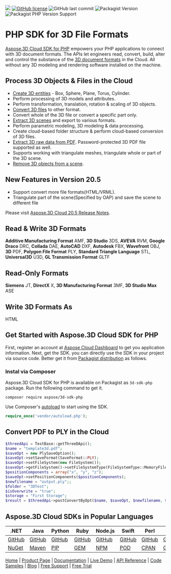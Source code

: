 ![](https://img.shields.io/badge/api-v3.0-lightgrey) [![GitHub license](https://img.shields.io/github/license/aspose-3d-cloud/aspose-3d-cloud-php)](https://github.com/aspose-3d-cloud/aspose-3d-cloud-php/blob/master/LICENSE) ![GitHub last commit](https://img.shields.io/github/last-commit/Aspose-3D-Cloud/aspose-3d-cloud-php) ![Packagist Version](https://img.shields.io/packagist/v/aspose/3d-sdk-php) ![Packagist PHP Version Support](https://img.shields.io/packagist/php-v/aspose/3d-sdk-php)

# PHP SDK for 3D File Formats

[Aspose.3D Cloud SDK for PHP](https://products.aspose.cloud/3d/php) empowers your PHP applications to connect with 3D document formats. The APIs let engineers read, convert, build, alter and control the substance of the [3D document formats](https://docs.aspose.cloud/3d/supported-document-formats/) in the Cloud. All without any 3D modeling and rendering software installed on the machine.

## Process 3D Objects & Files in the Cloud

- [Create 3D entities](https://docs.aspose.cloud/3d/create-a-new-entity-with-size/) - Box, Sphere, Plane, Torus, Cylinder.
- Perform processing of 3D models and attributes.
- Perform transformation, translation, rotation & scaling of 3D objects.
- [Convert 3D files](https://docs.aspose.cloud/3d/converting-between-formats-using-aspose-3d-cloud/) to other format.
- Convert whole of the 3D file or convert a specific part only.
- [Extract 3D scenes](https://docs.aspose.cloud/3d/extract-and-save-a-scene-in-a-different-format/) and export to various formats.
- Perform parametric modeling, 3D modeling & data processing.
- Create cloud-based folder structure & perform cloud-based conversion of 3D files.
- [Extract 3D raw data from PDF](https://docs.aspose.cloud/3d/extract-raw-data-from-a-pdf-file/). Password-protected 3D PDF file supported as well.
- Supports working with triangulate meshes, triangulate whole or part of the 3D scene.
- [Remove 3D objects from a scene](https://docs.aspose.cloud/3d/delete-nodes-from-a-scene/).


## New Features in Version 20.5

- Support convert more file formats(HTML/VRML).
- Triangulate part of the scene(Specified by OAP) and save the scene to different file 

Please visit [Aspose.3D Cloud 20.5 Release Notes](https://docs.aspose.cloud/3d/aspose-3d-cloud-release-notes-20-5/).

## Read & Write 3D Formats

**Additive Manufacturing Format** AMF, **3D Studio** 3DS, **AVEVA** RVM, **Google Draco** DRC, **Collada** DAE, **AutoCAD** DXF, **Autodesk** FBX, **Wavefront** OBJ, **3D** PDF, **Polygon File Format** PLY, **Standard Triangle Language** STL, **Universal3D** U3D, **GL Transmission Format** GLTF

## Read-Only Formats

**Siemens** JT, **DirectX** X, **3D Manufacturing Format** 3MF, **3D Studio Max** ASE

## Write 3D Formats As

HTML

## Get Started with Aspose.3D Cloud SDK for PHP

First, register an account at [Aspose Cloud Dashboard](https://dashboard.aspose.cloud/#/apps) to get you application information. Next, get the SDK. you can directly use the SDK in your project via source code. Better get it from [Packagist distribution](https://packagist.org/packages/aspose/3d-sdk-php) as follows.

### Instal via Composer

Aspose.3D Cloud SDK for PHP is available on Packagist as `3d-sdk-php` package. Run the following command to get it.

```console
composer require aspose/3d-sdk-php
```

Use Composer's [autoload](https://getcomposer.org/doc/00-intro.md#autoloading) to start using the SDK.

```php
require_once('vendor/autoload.php');
```

## Convert PDF to PLY in the Cloud

```php
$threedApi = TestBase::getThreeDApi();
$name = "template3d.pdf";
$saveOpt = new PlySaveOption();
$saveOpt->setSaveFormat(SaveFormat::PLY);
$saveOpt->setFileSystem(new FileSystem());
$saveOpt->getFileSystem()->setFileSystemType(FileSystemType::MemoryFileSystem);
$positionComponents = array("x", "y", "z");
$saveOpt->setPositionComponents($positionComponents);
$newfilename = "output.ply";;
$folder = "3DTest";
$isOverwrite = "true";
$storage = "First Storage";
$result = $threedApi->postConvertByOpt($name, $saveOpt, $newfilename, $folder, $isOverwrite, $storage);
```

## Aspose.3D Cloud SDKs in Popular Languages

| .NET | Java | Python | Ruby | Node.js | Swift | Perl | GO |
|---|---|---|---|---|---|---|---|
| [GitHub](https://github.com/aspose-3d-cloud/aspose-3d-cloud-dotnet) | [GitHub](https://github.com/aspose-3d-cloud/aspose-3d-cloud-java) | [GitHub](https://github.com/Aspose-3D-Cloud/aspose-3d-cloud-python) | [GitHub](https://github.com/Aspose-3D-Cloud/aspose-3d-cloud-ruby)  | [GitHub](https://github.com/Aspose-3D-Cloud/aspose-3d-cloud-node) | [GitHub](https://github.com/aspose-3d-cloud/aspose-3d-cloud-swift) | [GitHub](https://github.com/Aspose-3D-Cloud/aspose-3d-cloud-perl) | [GitHub](https://github.com/Aspose-3D-Cloud/aspose-3d-cloud-go) |
| [NuGet](https://www.nuget.org/packages/Aspose.3D-Cloud/) | [Maven](https://repository.aspose.cloud/webapp/#/artifacts/browse/tree/General/repo/com/aspose/aspose-3d-cloud) | [PIP](https://pypi.org/project/aspose3dcloud/) | [GEM](https://rubygems.org/gems/aspose_3d_cloud)  | [NPM](https://www.npmjs.com/package/aspose3dcloud) | [POD](https://cocoapods.org/pods/Aspose3DCloud) |  [CPAN](https://metacpan.org/release/AsposeThreeDCloud-ThreeDCloudApi) | [GO](https://pkg.go.dev/github.com/Aspose-3D-Cloud/aspose-3d-cloud-go/v20?tab=overview) |

[Home](https://www.aspose.cloud) | [Product Page](https://products.aspose.cloud/3d/php) | [Documentation](https://docs.aspose.cloud/3d/) | [Live Demo](https://products.aspose.app/3d/family) | [API Reference](https://apireference.aspose.cloud/3d/) | [Code Samples](https://github.com/Aspose-3D-Cloud/aspose-3d-cloud-php/tree/master/test/Api) | [Blog](https://blog.aspose.cloud/category/3d/) | [Free Support](https://forum.aspose.cloud/c/3d) | [Free Trial](https://dashboard.aspose.cloud/#/apps)
